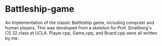 # Battleship-game
An Implementation of the classic Battleship game, including computer and human players. This was developed from a skeleton for Prof. Smallberg's CS 32 class at UCLA. Player.cpp, Game.cpp, and Board.cpp were all written by me.
